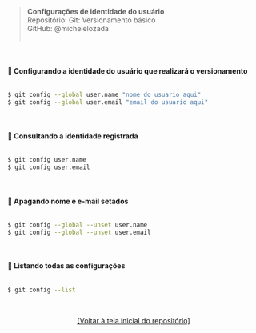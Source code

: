 > **Configurações de identidade do usuário**  
> Repositório: Git: Versionamento básico  
> GitHub: @michelelozada  
&nbsp;
     
&nbsp;  

#### :pushpin: Configurando a identidade do usuário que realizará o versionamento  
```sh

$ git config --global user.name "nome do usuario aqui"
$ git config --global user.email "email do usuario aqui"
```
&nbsp; 

#### :pushpin: Consultando a identidade registrada  
```sh

$ git config user.name 
$ git config user.email 
```

&nbsp; 

#### :pushpin: Apagando nome e e-mail setados  
```sh

$ git config --global --unset user.name
$ git config --global --unset user.email
```

&nbsp; 

#### :pushpin: Listando todas as configurações  
```sh

$ git config --list
```

&nbsp; 

<div align="center">
<a href="https://github.com/michelelozada/Git-Versionamento-Basico">[Voltar à tela inicial do repositório]</a>
</div>